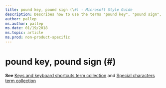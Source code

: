 ```yaml
---
title: pound key, pound sign (\#) - Microsoft Style Guide
description: Describes how to use the terms "pound key", "pound sign", or "#" in Microsoft content.
author: pallep
ms.author: pallep
ms.date: 01/19/2018
ms.topic: article
ms.prod: non-product-specific
---
```


# pound key, pound sign (\#)

**See** [Keys and keyboard shortcuts term collection](~/a-z-word-list-term-collections/term-collections/keys-keyboard-shortcuts.md) and [Special characters term collection](~/a-z-word-list-term-collections/term-collections/special-characters.md)
